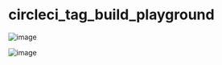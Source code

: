 # circleci_tag_build_playground

![image](https://user-images.githubusercontent.com/11763113/40539018-61b1a568-604e-11e8-84de-25de59bb5b3a.png)

![image](https://user-images.githubusercontent.com/11763113/40539012-59493666-604e-11e8-9332-ee4e238250b6.png)
